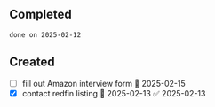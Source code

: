 
## Completed

```tasks
done on 2025-02-12
```

## Created
- [ ] fill out Amazon interview form 📅 2025-02-15
- [x] contact redfin listing 📅 2025-02-13 ✅ 2025-02-13
